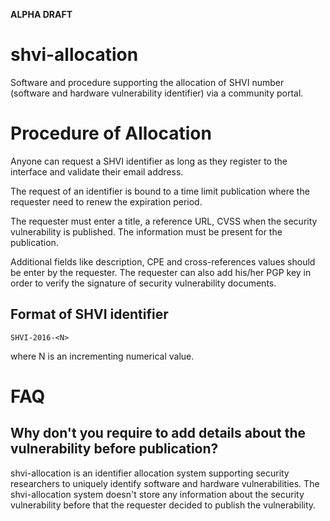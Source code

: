 **ALPHA DRAFT**

# shvi-allocation

Software and procedure supporting the allocation of SHVI number (software and hardware vulnerability identifier) via a community portal.

# Procedure of Allocation

Anyone can request a SHVI identifier as long as they register to the interface and validate their email address.

The request of an identifier is bound to a time limit publication where the requester need to renew the expiration period.

The requester must enter a title, a reference URL, CVSS when the security vulnerability is published. The information must be present for the publication.

Additional fields like description, CPE and cross-references values should be enter by the requester. The requester can also
add his/her PGP key in order to verify the signature of security vulnerability documents.

## Format of SHVI identifier

~~~~
SHVI-2016-<N>
~~~~

where N is an incrementing numerical value.

# FAQ

## Why don't you require to add details about the vulnerability before publication?

shvi-allocation is an identifier allocation system supporting security researchers to uniquely identify software
and hardware vulnerabilities. The shvi-allocation system doesn't store any information about the security vulnerability
before that the requester decided to publish the vulnerability.
